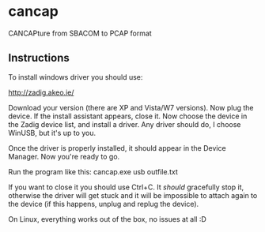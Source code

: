 cancap
======

CANCAPture from SBACOM to PCAP format

Instructions
------------

To install windows driver you should use:

http://zadig.akeo.ie/

Download your version (there are XP and Vista/W7 versions).
Now plug the device. If the install assistant appears, close it.
Now choose the device in the Zadig device list, and install a driver.
Any driver should do, I choose WinUSB, but it's up to you.

Once the driver is properly installed, it should appear in the Device
Manager. Now you're ready to go.


Run the program like this:
cancap.exe usb outfile.txt

If you want to close it you should use Ctrl+C. It *should* gracefully stop
it, otherwise the driver will get stuck and it will be impossible to attach
again to the device (if this happens, unplug and replug the device).

On Linux, everything works out of the box, no issues at all :D

